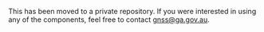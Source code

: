 This has been moved to a private repository. If you were interested in using any of the components, feel free to contact gnss@ga.gov.au.
